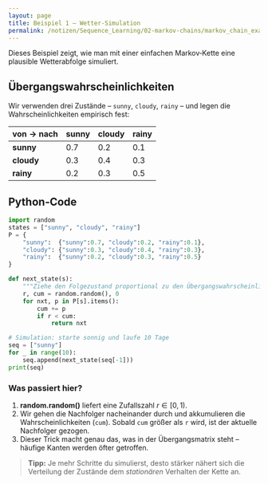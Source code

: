 ```yaml
---
layout: page
title: Beispiel 1 – Wetter‑Simulation
permalink: /notizen/Sequence_Learning/02-markov-chains/markov_chain_example1
---
```


Dieses Beispiel zeigt, wie man mit einer einfachen Markov‑Kette eine plausible Wetter­abfolge simuliert.

## Übergangswahrscheinlichkeiten

Wir verwenden drei Zustände – `sunny`, `cloudy`, `rainy` – und legen die Wahrscheinlichkeiten empirisch fest:

| von → nach | sunny | cloudy | rainy |
| ---------- | ----- | ------ | ----- |
| **sunny**  | 0.7   | 0.2    | 0.1   |
| **cloudy** | 0.3   | 0.4    | 0.3   |
| **rainy**  | 0.2   | 0.3    | 0.5   |

## Python‑Code

```python
import random
states = ["sunny", "cloudy", "rainy"]
P = {
    "sunny":  {"sunny":0.7, "cloudy":0.2, "rainy":0.1},
    "cloudy": {"sunny":0.3, "cloudy":0.4, "rainy":0.3},
    "rainy":  {"sunny":0.2, "cloudy":0.3, "rainy":0.5}
}

def next_state(s):
    """Ziehe den Folgezustand proportional zu den Übergangswahrscheinlichkeiten."""
    r, cum = random.random(), 0
    for nxt, p in P[s].items():
        cum += p
        if r < cum:
            return nxt

# Simulation: starte sonnig und laufe 10 Tage
seq = ["sunny"]
for _ in range(10):
    seq.append(next_state(seq[-1]))
print(seq)
```

### Was passiert hier?

1. **random.random()** liefert eine Zufalls­zahl $r\in[0,1)$.
2. Wir gehen die Nachfolger nacheinander durch und akkumulieren die Wahrscheinlichkeiten (`cum`).
   Sobald `cum` größer als `r` wird, ist der aktuelle Nachfolger gezogen.
3. Dieser Trick macht genau das, was in der Übergangsmatrix steht – häufige Kanten werden öfter getroffen.

> **Tipp:**  Je mehr Schritte du simulierst, desto stärker nähert sich die Verteilung der Zustände dem *stationären* Verhalten der Kette an.
